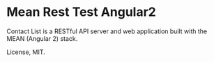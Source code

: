 # Mean Rest Test Angular2

Contact List is a RESTful API server and web application built with the MEAN (Angular 2) stack.

License, MIT.
